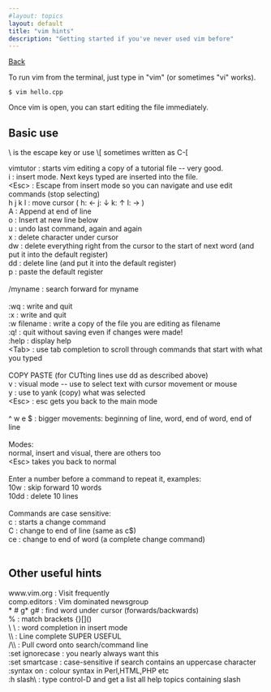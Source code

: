 ```yaml
---
#layout: topics
layout: default
title: "vim hints"
description: "Getting started if you've never used vim before"
---
```


[Back](../)

To run vim from the terminal, just type in "vim" (or sometimes "vi" works).

```
$ vim hello.cpp
```
Once vim is open, you can start editing the file immediately. 

<h2>Basic use</h2>
\<Esc\> is the escape key or use \<ctrl\>[  sometimes written as C-[<br/>

vimtutor    : starts vim editing a copy of a tutorial file -- very good.<br/>
i           : insert mode. Next keys typed are inserted into the file.<br/>
\<Esc\>     : Escape from insert mode so you can navigate and use edit commands (stop selecting)<br/>
h j k l     : move cursor ( h: ←  j: ↓  k: ↑  l: → )<br/>
A           : Append at end of line<br/>
o           : Insert at new line below<br/>
u           : undo last command, again and again<br/>
x           : delete character under cursor<br/>
dw          : delete everything right from the cursor to the start of next word (and put it into the default register)<br/>
dd          : delete line (and put it into the default register)<br/>
p           : paste the default register<br/>
<br/>
/myname     : search forward for myname<br/>
<br/>
:wq         : write and quit<br/>
:x          : write and quit<br/>
:w filename : write a copy of the file you are editing as filename<br/>
:q!         : quit without saving even if changes were made!<br/>
:help       : display help<br/>
\<Tab\>       : use tab completion to scroll through commands that start with what you typed<br/>
<br/>
COPY PASTE  (for CUTting lines use dd as described above)<br/>
v           : visual mode -- use to select text with cursor movement or mouse<br/>
y           : use to yank (copy) what was selected<br/>
\<Esc\>       : esc gets you back to the main mode<br/>
<br/>
^ w e $     : bigger movements: beginning of line, word, end of word, end of line<br/>
<br/>
Modes:<br/>
 normal, insert and visual, there are others too<br/>
 \<Esc\>    takes you back to normal<br/>
<br/>
Enter a number before a command to repeat it, examples:<br/>
   10w      : skip forward 10 words<br/>
   10dd     : delete 10 lines<br/>
<br/>
Commands are case sensitive:<br/>
   c        : starts a change command<br/>
   C        : change to end of line (same as c$)<br/>
   ce       : change to end of word (a complete change command)<br/>
<br/>
<h2>Other useful hints</h2>
www.vim.org   : Visit frequently<br/>
comp.editors  : Vim dominated newsgroup<br/>
* # g* g#     : find word under cursor (forwards/backwards)<br/>
%             : match brackets {}[]()<br/>
\<C-N\> \<C-P\>   : word completion in insert mode<br/>
\<C-X\>\<C-L\>    : Line complete SUPER USEFUL<br/>
/\<C-R\>\<C-W\>   : Pull cword onto search/command line<br/>
:set ignorecase : you nearly always want this<br/>
:set smartcase  : case-sensitive if search contains an uppercase character<br/>
:syntax on    : colour syntax in Perl,HTML,PHP etc<br/>
:h slash\<C-D\> : type control-D and get a list all help topics containing slash<br/>
